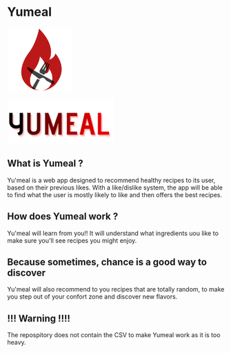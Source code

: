 # Yumeal

<img src="https://github.com/JouanelR/yu-meal/blob/main/assets/logv4.png" width=150px height=auto>

![alt text](https://github.com/JouanelR/yu-meal/blob/main/assets/logo_name.png?raw=true)




## What is Yumeal ?

Yu'meal is a web app designed to recommend healthy recipes to its user, based on their previous likes. 
With a like/dislike system, the app will be able to find what the user is mostly likely to like and then offers the best recipes.

## How does Yumeal work ?

Yu'meal will learn from you!! It will understand what ingredients uou like to make sure you'll see recipes you might enjoy.

## Because sometimes, chance is a good way to discover

Yu'meal will also recommend to you recipes that are totally random, to make you step out of your confort zone and discover new flavors.





## !!! Warning !!!!

The repospitory does not contain the CSV to make Yumeal work as it is too heavy.
